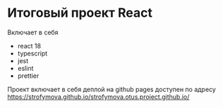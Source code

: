 # Итоговый проект React

Включает в себя
- react 18
- typescript
- jest
- eslint
- prettier

Проект включает в себя деплой на github pages доступен по адресу
https://strofymova.github.io/strofymova.otus.project.github.io/
